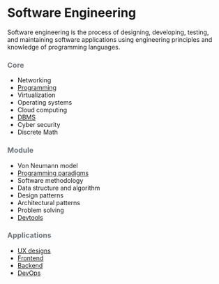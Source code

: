# Software Engineering

Software engineering is the process of designing, developing, testing, </br>
and maintaining software applications using engineering principles and </br>
knowledge of programming languages.</br>

### <span style="color:#6c757d;">Core </span>
- Networking
- [Programming](module/programming.md)
- Virtualization
- Operating systems
- Cloud computing
- [DBMS](module/dbms.md)
- Cyber security
- Discrete Math


### <span style="color:#6c757d;">Module</span>
- Von Neumann model
- [Programming paradigms](section/paradim.md)
- Software methodology
- Data structure and algorithm
- Design patterns
- Architectural patterns
- Problem  solving
- [Devtools](section/devtools.md)


### <span style="color:#6c757d;">Applications</span>
-  [UX designs](apps/ux.md)</br>
-  [Frontend](apps/frontend.md)</br>
-  [Backend](apps/backend.md)</br>
-  [DevOps](apps/devops.md)</br>
















